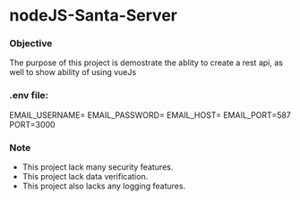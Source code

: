 # nodeJS-Santa-Server

### Objective
The purpose of this project is demostrate the ablity
to create a rest api, as well to show ability of using vueJs

### .env file:

EMAIL_USERNAME=
EMAIL_PASSWORD=
EMAIL_HOST=
EMAIL_PORT=587
PORT=3000

### Note
- This project lack many security features.
- This project lack data verification.
- This project also lacks any logging features.

